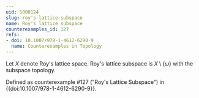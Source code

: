 ```yaml
---
uid: S000124
slug: roy's-lattice-subspace
name: Roy's lattice subspace
counterexamples_id: 127
refs:
- doi: 10.1007/978-1-4612-6290-9
  name: Counterexamples in Topology
---
```

Let $X$ denote Roy's lattice space.
Roy's lattice subspace is $X \setminus \{\omega\}$ with the subspace topology.

Defined as counterexample #127 ("Roy's Lattice Subspace")
in {{doi:10.1007/978-1-4612-6290-9}}.
